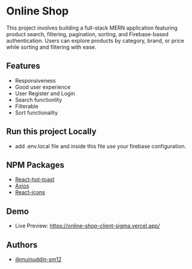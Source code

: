 # Online Shop

This project involves building a full-stack MERN application featuring product search, filtering, pagination, sorting, and Firebase-based authentication. Users can explore products by category, brand, or price while sorting and filtering with ease.

## Features

- Responsiveness
- Good user experience
- User Register and Login
- Search functionlity
- Filterable
- Sort functionality

## Run this project Locally

- add .env.local file and inside this file use your firebase configuration.

## NPM Packages

- [React-hot-toast](https://www.npmjs.com/package/react-hot-toast)
- [Axios](https://www.npmjs.com/package/axios)
- [React-icons](https://react-icons.github.io/react-icons/)

## Demo

- Live Preview: https://online-shop-client-sigma.vercel.app/

## Authors

- [@muinuddin-sm12](https://www.github.com/muinuddin-sm12)